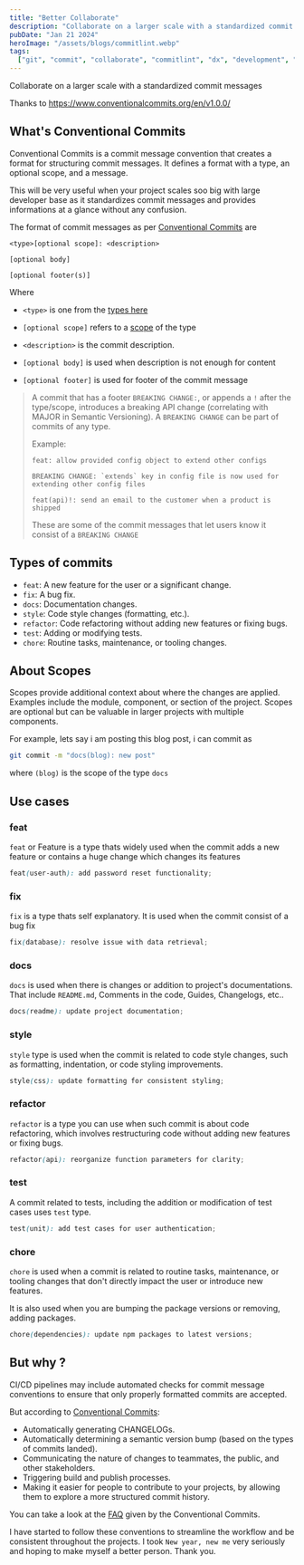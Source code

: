 ```yaml
---
title: "Better Collaborate"
description: "Collaborate on a larger scale with a standardized commit messages"
pubDate: "Jan 21 2024"
heroImage: "/assets/blogs/commitlint.webp"
tags:
  ["git", "commit", "collaborate", "commitlint", "dx", "development", "github"]
---
```


Collaborate on a larger scale with a standardized commit messages

Thanks to https://www.conventionalcommits.org/en/v1.0.0/

## What's Conventional Commits

Conventional Commits is a commit message convention that creates a format for structuring commit messages. It defines a format with a type, an optional scope, and a message.

This will be very useful when your project scales soo big with large developer base as it standardizes commit messages and provides informations at a glance without any confusion.

The format of commit messages as per [Conventional Commits](https://www.conventionalcommits.org/en/v1.0.0/) are

```
<type>[optional scope]: <description>

[optional body]

[optional footer(s)]
```

Where

- `<type>` is one from the [types here](#types-of-commits)
- `[optional scope]` refers to a [scope](#about-scopes) of the type
- `<description>` is the commit description.

- `[optional body]` is used when description is not enough for content
- `[optional footer]` is used for footer of the commit message

<blockquote type="tip">

A commit that has a footer `BREAKING CHANGE:`, or appends a `!` after the type/scope, introduces a breaking API change (correlating with MAJOR in Semantic Versioning). A  `BREAKING CHANGE` can be part of commits of any type.

Example:

```
feat: allow provided config object to extend other configs

BREAKING CHANGE: `extends` key in config file is now used for extending other config files
```

```
feat(api)!: send an email to the customer when a product is shipped
```

These are some of the commit messages that let users know it consist of a `BREAKING CHANGE`

</blockquote>

## Types of commits

- `feat`: A new feature for the user or a significant change.
- `fix`: A bug fix.
- `docs`: Documentation changes.
- `style`: Code style changes (formatting, etc.).
- `refactor`: Code refactoring without adding new features or fixing bugs.
- `test`: Adding or modifying tests.
- `chore`: Routine tasks, maintenance, or tooling changes.

## About Scopes

Scopes provide additional context about where the changes are applied. Examples include the module, component, or section of the project.
Scopes are optional but can be valuable in larger projects with multiple components.

For example, lets say i am posting this blog post, i can commit as

```sh
git commit -m "docs(blog): new post"
```

where `(blog)` is the scope of the type `docs`

## Use cases

### feat

`feat` or Feature is a type thats widely used when the commit adds a new feature or contains a huge change which changes its features

```scss
feat(user-auth): add password reset functionality;
```

### fix

`fix` is a type thats self explanatory. It is used when the commit consist of a bug fix

```scss
fix(database): resolve issue with data retrieval;
```

### docs

`docs` is used when there is changes or addition to project's documentations. That include `README.md`, Comments in the code, Guides, Changelogs, etc..

```scss
docs(readme): update project documentation;
```

### style

`style` type is used when the commit is related to code style changes, such as formatting, indentation, or code styling improvements.

```scss
style(css): update formatting for consistent styling;
```

### refactor

`refactor` is a type you can use when such commit is about code refactoring, which involves restructuring code without adding new features or fixing bugs.

```scss
refactor(api): reorganize function parameters for clarity;
```

### test

A commit related to tests, including the addition or modification of test cases uses `test` type.

```scss
test(unit): add test cases for user authentication;
```

### chore

`chore` is used when a commit is related to routine tasks, maintenance, or tooling changes that don't directly impact the user or introduce new features.

It is also used when you are bumping the package versions or removing, adding packages.

```scss
chore(dependencies): update npm packages to latest versions;
```

## But why ?

CI/CD pipelines may include automated checks for commit message conventions to ensure that only properly formatted commits are accepted.

But according to [Conventional Commits](https://www.conventionalcommits.org/en/v1.0.0/#why-use-conventional-commits):

- Automatically generating CHANGELOGs.
- Automatically determining a semantic version bump (based on the types of commits landed).
- Communicating the nature of changes to teammates, the public, and other stakeholders.
- Triggering build and publish processes.
- Making it easier for people to contribute to your projects, by allowing them to explore a more structured commit history.

You can take a look at the [FAQ](https://www.conventionalcommits.org/en/v1.0.0/#faq) given by the Conventional Commits.

I have started to follow these conventions to streamline the workflow and be consistent throughout the projects. I took `New year, new me` very seriously and hoping to make myself a better person. Thank you.